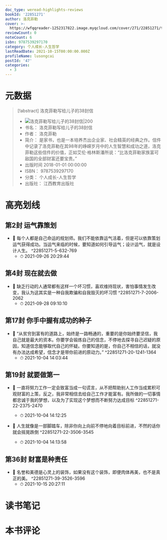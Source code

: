 ```yaml
---
doc_type: weread-highlights-reviews
bookId: '22851271'
author: 洛克菲勒
cover: >-
  https://wfqqreader-1252317822.image.myqcloud.com/cover/271/22851271/t7_22851271.jpg
reviewCount: 0
noteCount: 6
isbn: 9787539297170
category: 个人成长-人生哲学
lastReadDate: 2021-10-15T00:00:00.000Z
profileName: lusongcai
postId: '47'
categories:
  - 3
---
```

# 元数据
> [!abstract] 洛克菲勒写给儿子的38封信
> - ![ 洛克菲勒写给儿子的38封信|200](https://wfqqreader-1252317822.image.myqcloud.com/cover/271/22851271/t7_22851271.jpg)
> - 书名： 洛克菲勒写给儿子的38封信
> - 作者： 洛克菲勒
> - 简介： 是家书，也是一本培养杰出企业家、社会精英的经典之作。信件中记录了洛克菲勒在其98年的峥嵘岁月中的人生智慧和成功之道，洛克菲勒这些信件的价值，正如艾伦·格林斯潘所说：“比洛克菲勒家族富可敌国的全部财富还要宝贵。”
> - 出版时间 2018-01-01 00:00:00
> - ISBN： 9787539297170
> - 分类： 个人成长-人生哲学
> - 出版社： 江西教育出版社

# 高亮划线

## 第2封 运气靠策划


- 📌 每个人都是自己命运的规划师。我们不能依靠运气活着，但是可以依靠策划运气获得成功。当运气来临的时候，要知道如何引导运气；设计运气，就是设计人生。 ^22851271-5-632-769
    - ⏱ 2021-09-26 20:29:44 
## 第4封 现在就去做


- 📌 缺乏行动的人通常都有这样一个坏习惯，喜欢维持现状，害怕事情发生改变，我认为这其实是一种自我欺骗和自我毁灭的坏习惯 ^22851271-7-2006-2062
    - ⏱ 2021-09-28 09:10:10 
## 第17封 你手中握有成功的种子


- 📌 “从贫穷到富有的道路上，始终是一路畅通的，重要的是你始终要坚信，我自己就是最大的资本。你要学会锻炼自己的信念，不停地去探寻自己迟疑的原因，知道信念能够取代自己的怀疑。你要知道的是，你自己不相信的话，就没有办法达成希望，信念才是带你前进的原动力。” ^22851271-20-1241-1364
    - ⏱ 2021-10-04 14:03:44 
## 第19封 就要做第一


- 📌 一直将努力工作一定会致富当成一句谎言，从不把帮助别人工作当成累积可观财富的上策，反之，我非常相信去给自己工作才能富有。我所做的一切事情都忠诚于我的梦想，以及为了实现这个梦想而不断努力达成目标 ^22851271-22-2375-2470
    - ⏱ 2021-10-04 14:12:25 

- 📌 人生就像是一部脚踏车，除非你向上向前不停地向着目标前进，不然的话你就会摇晃跌倒 ^22851271-22-3506-3545
    - ⏱ 2021-10-04 14:13:58 
## 第36封 财富是种责任


- 📌 名誉和美德是心灵上的装饰，如果没有这个装饰，即便肉体再美，也不是真正的美。 ^22851271-39-3526-3596
    - ⏱ 2021-10-15 20:27:11 
# 读书笔记

# 本书评论
